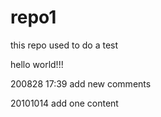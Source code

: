 # repo1
this repo used to do a test

hello world!!!

200828 17:39 add new comments

20101014 add one content

